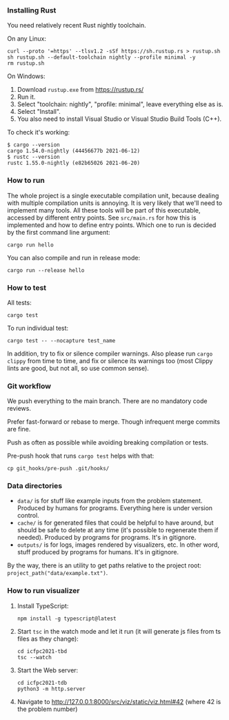 ### Installing Rust

You need relatively recent Rust nightly toolchain.

On any Linux:

```
curl --proto '=https' --tlsv1.2 -sSf https://sh.rustup.rs > rustup.sh
sh rustup.sh --default-toolchain nightly --profile minimal -y
rm rustup.sh
```

On Windows:

1. Download `rustup.exe` from https://rustup.rs/
2. Run it.
3. Select "toolchain: nightly", "profile: minimal", leave everything else as is.
4. Select "Install".
5. You also need to install Visual Studio or Visual Studio Build Tools (C++).

To check it's working:

```
$ cargo --version
cargo 1.54.0-nightly (44456677b 2021-06-12)
$ rustc --version
rustc 1.55.0-nightly (e82b65026 2021-06-20)
```

### How to run

The whole project is a single executable compilation unit,
because dealing with multiple compilation units is annoying.
It is very likely that we'll need to implement many tools.
All these tools will be part of this executable,
accessed by different entry points.
See `src/main.rs` for how this is implemented and how to define entry points.
Which one to run is decided by the first command line argument:
```
cargo run hello
```

You can also compile and run in release mode:
```
cargo run --release hello
```

### How to test

All tests:
```
cargo test
```

To run individual test:
```
cargo test -- --nocapture test_name
```

In addition, try to fix or silence compiler warnings.
Also please run `cargo clippy` from time to time,
and fix or silence its warnings too (most Clippy lints
are good, but not all, so use common sense).

### Git workflow

We push everything to the main branch.
There are no mandatory code reviews.

Prefer fast-forward or rebase to merge.
Though infrequent merge commits are fine.

Push as often as possible while
avoiding breaking compilation or tests.

Pre-push hook that runs `cargo test` helps with that:
```
cp git_hooks/pre-push .git/hooks/
```

### Data directories

* `data/` is for stuff like example inputs from the problem statement.
  Produced by humans for programs.
  Everything here is under version control.
* `cache/` is for generated files that could be helpful to have around,
  but should be safe to delete at any time
  (it's possible to regenerate them if needed).
  Produced by programs for programs.
  It's in gitignore.
* `outputs/` is for logs, images rendered by visualizers, etc.
  In other word, stuff produced by programs for humans.
  It's in gitignore.

By the way, there is an utility to get paths relative to the project root:
`project_path("data/example.txt")`.

### How to run visualizer

1. Install TypeScript:
   ```
   npm install -g typescript@latest
   ```
2. Start `tsc` in the watch mode and let it run
   (it will generate js files from ts files as they change):
   ```
   cd icfpc2021-tbd
   tsc --watch
   ```
3. Start the Web server:
   ```
   cd icfpc2021-tdb
   python3 -m http.server
   ```
4. Navigate to http://127.0.0.1:8000/src/viz/static/viz.html#42
   (where 42 is the problem number)
